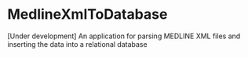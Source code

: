 MedlineXmlToDatabase
====================

[Under development] An application for parsing MEDLINE XML files and inserting the data into a relational database

